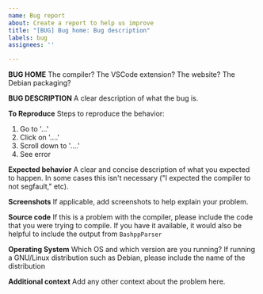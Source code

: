 ```yaml
---
name: Bug report
about: Create a report to help us improve
title: "[BUG] Bug home: Bug description"
labels: bug
assignees: ''

---
```


**BUG HOME**
The compiler? The VSCode extension? The website? The Debian packaging?

**BUG DESCRIPTION**
A clear description of what the bug is.



**To Reproduce**
Steps to reproduce the behavior:
1. Go to '...'
2. Click on '....'
3. Scroll down to '....'
4. See error

**Expected behavior**
A clear and concise description of what you expected to happen. In some cases this isn't necessary ("I expected the compiler to not segfault," etc).

**Screenshots**
If applicable, add screenshots to help explain your problem.

**Source code**
If this is a problem with the compiler, please include the code that you were trying to compile. If you have it available, it would also be helpful to include the output from `BashppParser`

**Operating System**
Which OS and which version are you running? If running a GNU/Linux distribution such as Debian, please include the name of the distribution

**Additional context**
Add any other context about the problem here.

